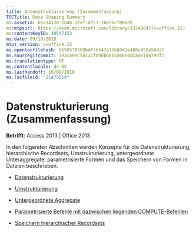 ```yaml
---
title: Datenstrukturierung (Zusammenfassung)
TOCTitle: Data Shaping Summary
ms:assetid: b1a34128-2846-12ef-d157-16636cf80bd8
ms:mtpsurl: https://msdn.microsoft.com/library/JJ249847(v=office.15)
ms:contentKeyID: 48547153
ms.date: 09/18/2015
mtps_version: v=office.15
ms.openlocfilehash: 6699578569bdf7bf47a1368041e408c950a56d2f
ms.sourcegitcommit: 19aca09c5812cfb98b68b5d4604dcaa814479df7
ms.translationtype: MT
ms.contentlocale: de-DE
ms.lasthandoff: 10/09/2018
ms.locfileid: "25475519"
---
```

# <a name="data-shaping-summary"></a>Datenstrukturierung (Zusammenfassung)


**Betrifft**: Access 2013 | Office 2013

In den folgenden Abschnitten werden Konzepte für die Datenstrukturierung, hierarchische Recordsets, Umstrukturierung, untergeordnete Unteraggregate, parametrisierte Formen und das Speichern von Formen in Dateien beschrieben.

  - [Datenstrukturierung](data-shaping.md)

  - [Umstrukturierung](reshaping.md)

  - [Untergeordnete Aggregate](grandchild-aggregates.md)

  - [Parametrisierte Befehle mit dazwischen liegenden COMPUTE-Befehlen](parameterized-commands-with-intervening-compute-commands.md)

  - [Speichern hierarchischer Recordsets](persisting-hierarchical-recordsets.md)

